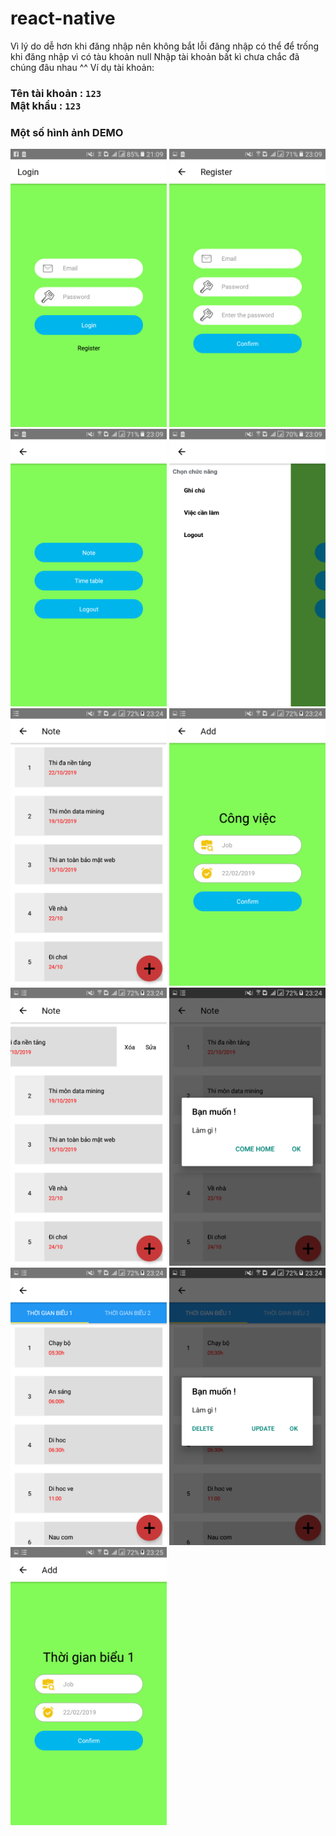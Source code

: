# react-native
Vì lý do dễ hơn khi đăng nhập nên không bắt lỗi đăng nhập có thể để trống khi đăng nhập vì có tàu khoản null
Nhập tài khoản bất kì chưa chắc đã chúng đâu nhau ^^
Ví dụ tài khoản:<br/>
### Tên tài khoản : `123` <br/>Mật khẩu : `123`
### Một số hình ảnh DEMO
<Img src="image2/Screenshot_20191012-210934.png" width="250">
<Img src="image2/Screenshot_20191012-230907.png" width="250">
<Img src="image2/Screenshot_20191012-230917.png" width="250">
<Img src="image2/Screenshot_20191012-230929.png" width="250">
<Img src="image2/Screenshot_20191012-232421.png" width="250">
<Img src="image2/Screenshot_20191012-232426.png" width="250">
<Img src="image2/Screenshot_20191012-232432.png" width="250">
<Img src="image2/Screenshot_20191012-232438.png" width="250">
<Img src="image2/Screenshot_20191012-232451.png" width="250">
<Img src="image2/Screenshot_20191012-232458.png" width="250">
<Img src="image2/Screenshot_20191012-232509.png" width="250">
